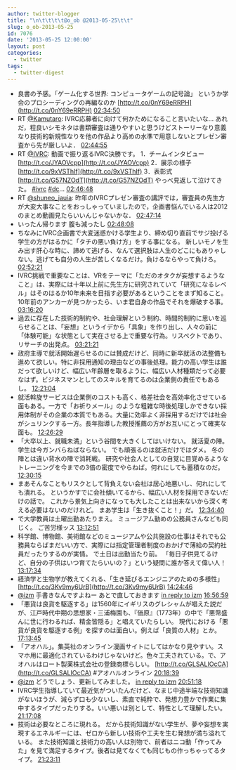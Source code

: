 ```yaml
---
author: twitter-blogger
title: "\n\t\t\t\t@o_ob @2013-05-25\t\t"
slug: o_ob-2013-05-25
id: 7076
date: '2013-05-25 12:00:00'
layout: post
categories:
  - twitter
tags:
  - twitter-digest
---
```


*   良書の予感。「ゲーム化する世界: コンピュータゲームの記号論」 というか学会のプロシーディングの再編なのか [http://t.co/0nY69eRRPH](http://t.co/0nY69eRRPH) [02:34:50](http://twitter.com/o_ob/statuses/337985051419615232)
*   RT [@Kamutaro](http://twitter.com/Kamutaro): IVRC応募者に向けて何かためになること言いたいな… あれだ，程良いシモネタは書類審査は通りやすいと思うけどストーリーなり意義なり技術的新規性なりを他の作品より高めの水準で用意しないとプレゼン審査から先が厳しいよ． [02:44:55](http://twitter.com/o_ob/statuses/337987588155637760)
*   RT [@IVRC](http://twitter.com/IVRC): 動画で振り返るIVRC決勝です。 1．チームインタビュー [http://t.co/JYAOVcpp](http://t.co/JYAOVcpp) 2．展示の様子 [http://t.co/9xVSThIf](http://t.co/9xVSThIf) 3．表彰式 [http://t.co/G57NZOdT](http://t.co/G57NZOdT) やっべ見返して泣けてきた。 [#ivrc](http://search.twitter.com/search?q=%23ivrc) [#dc](http://search.twitter.com/search?q=%23dc)… [02:46:48](http://twitter.com/o_ob/statuses/337988064448221184)
*   RT [@shuneo_jauia](http://twitter.com/shuneo_jauia): 昨年のIVRCプレゼン審査の講評では，審査員の先生方が大変大事なことをおっしゃっていましたので，企画書悩んでいる人は2012のまとめ動画見たらいいんじゃないかな． [02:47:14](http://twitter.com/o_ob/statuses/337988171675611136)
*   いったん帰ります 腹も減ったし [02:48:08](http://twitter.com/o_ob/statuses/337988397060747265)
*   ちなみにIVRC企画書で大変迷惑かける学生より、締め切り直前でサジ投げる学生の方がはるかに「タチの悪い負け方」をする事になる。 新しいモノを生み出す肝心な時に、諦めて逃げる、なんて選択肢は人生のどこにもありゃしない。逃げても自分の人生が苦しくなるだけ。負けるならやって負けろ。 [02:52:21](http://twitter.com/o_ob/statuses/337989459733794816)
*   IVRC挑戦で重要なことは、VRをテーマに「ただのオタクが妄想するようなこと」は、実際には十年以上前に先生方に研究されていて「研究になるレベル」はそのはるか10年未来を目指す必要があるということをまず知ること。10年前のアンカーが見つかったら、いま君自身の作品でそれを爆破する事。 [03:16:20](http://twitter.com/o_ob/statuses/337995496792653824)
*   過去に存在した技術的制約や、社会理解という制約、時間的制約に思いを巡らせることは、「妄想」というイデから「具象」を作り出し、人々の前に「体験可能」な状態として実在させる上で重要な行為。リスペクトであり、リサーチの出発点。 [03:21:21](http://twitter.com/o_ob/statuses/337996756459589632)
*   政府主導で就活開始遅らせるのには賛成だけど、同時に新卒就活の法整備も進めて欲しい。特に非採用通知の理由などの事後処理。能力の高い学生は誰だって欲しいけど、幅広い年齢層を取るように、幅広い人材種類だって必要なはず。ビジネスマンとしてのスキルを育てるのは企業側の責任でもあるし。 [12:21:04](http://twitter.com/o_ob/statuses/338132581449097217)
*   就活斡旋サービスは企業側のコストも高く、格差社会を高効率化させている面もある。一方で「お祈りメール」のような粗雑な時後処理しかできない採用体制がその企業の本質でもある。大量に効率よく非採用するだけでは社会がシュリンクする一方。長年指導した教授推薦の方がお互いにとって確実な面も。 [12:26:29](http://twitter.com/o_ob/statuses/338133944224604160)
*   「大卒以上、就職未満」という谷間を大きくしてはいけない。 就活夏の陣。 学生は今ガンバらねばならない。 でも頑張るのは就活だけではダメ。 冬の陣とは違い背水の陣で消耗戦。 研究や社会人としての自覚に目覚めるようなトレーニングを今までの3倍の密度でやらねば。何れにしても蓄積なのだ。 [12:30:15](http://twitter.com/o_ob/statuses/338134893173297152)
*   まあそんなこともリスクとして背負えない会社は居心地悪いし、何れにしても潰れる。 というかすでに会社傾いてるから、幅広い人材を採用できないだけの話で。 これから景気上向きになっても大したことは出来ないから深く考える必要はないのだけれど。 まあ学生は「生き抜くこと！」だ。 [12:34:40](http://twitter.com/o_ob/statuses/338136005397864450)
*   で大学教員は土曜出勤あたりまえ。 ミュージアム勤めの公務員さんなども同じく。 ご苦労様ッス [13:12:51](http://twitter.com/o_ob/statuses/338145613134843904)
*   科学館、博物館、美術館などのミュージアムや公共施設の仕事はそれでも公務員ならばまだいい方で、実際には指定管理者制度のおかげで薄給の契約社員だったりするのが実情。 で土日は出勤当たり前。 「毎日子供見てるけど、自分の子供はいつ育てたらいいの？」という疑問に誰か答えて偉い人！ [13:17:34](http://twitter.com/o_ob/statuses/338146799032344576)
*   経済学と生物学が教えてくれる、「生き延びるエンジニアのための多様性」 [http://t.co/3Kv9my6UrB](http://t.co/3Kv9my6UrB) [14:24:46](http://twitter.com/o_ob/statuses/338163711149764608)
*   [@izm](http://twitter.com/izm) 手書きなんですよねー あとで直しておきます [in reply to izm](http://twitter.com/izm/statuses/338165000730443776) [16:56:59](http://twitter.com/o_ob/statuses/338202017535242240)
*   「悪貨は良貨を駆逐する」は1560年にイギリスのグレシャムが唱えた説だが、江戸時代中期の思想家・三浦梅園も、『価原』（1773年）の中で「悪幣盛んに世に行わるれば、精金皆隠る」と唱えていたらしい。 現代における「悪貨が良貨を駆逐する例」を探すのは面白い。例えば「良質の人材」とか。 [17:13:45](http://twitter.com/o_ob/statuses/338206236489179136)
*   「アオハル」。集英社のオンライン漫画サイトにしてはかなり見やすい。スマホ用に最適化されているわけじゃないけど。色々工夫されている。で、アオハルはロート製薬株式会社の登録商標らしい。 [http://t.co/GLSALIOcCA](http://t.co/GLSALIOcCA) #アオハルオンライン [20:18:39](http://twitter.com/o_ob/statuses/338252771453198337)
*   [@izm](http://twitter.com/izm) どうでしょう、更新してみました。 [in reply to izm](http://twitter.com/izm/statuses/338203282549915648) [20:51:18](http://twitter.com/o_ob/statuses/338260986219855872)
*   IVRC学生指導していて最近気がついたんだけど、なまじ中途半端な技術知識がないほうが、減らず口も少ないし、素直で純粋で、発想力豊かで作業に集中するタイプだったりする。いい悪いは別として、特性として理解したい。 [21:17:08](http://twitter.com/o_ob/statuses/338267486090842112)
*   技術は必要なところに現れる。 だから技術知識がない学生が、夢や妄想を実現するエネルギーには、ゼロから新しい技術や工夫を生む発想が満ち溢れている。 また技術知識と技術力の高い人は別物で、前者はニコ動「作ってみた」を見て満足するタイプ。後者は見てなくても同じもの作っちゃってるタイプ。 [21:23:11](http://twitter.com/o_ob/statuses/338269011928301568)